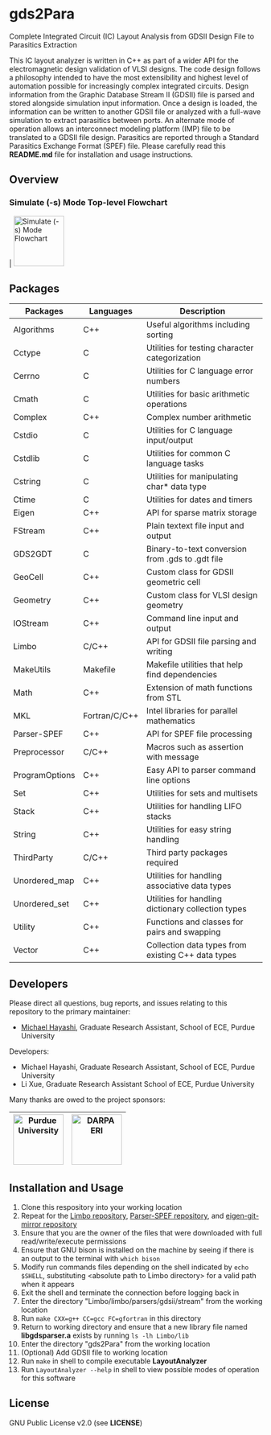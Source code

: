 # gds2Para
Complete Integrated Circuit (IC) Layout Analysis from GDSII Design File to Parasitics Extraction

This IC layout analyzer is written in C++ as part of a wider API for the electromagnetic design validation of VLSI designs. The code design follows a philosophy intended to have the most extensibility and highest level of automation possible for increasingly complex integrated circuits. Design information from the Graphic Database Stream II (GDSII) file is parsed and stored alongside simulation input information. Once a design is loaded, the information can be written to another GDSII file or analyzed with a full-wave simulation to extract parasitics between ports. An alternate mode of operation allows an interconnect modeling platform (IMP) file to be translated to a GDSII file design. Parasitics are reported through a Standard Parasitics Exchange Format (SPEF) file. Please carefully read this **README.md** file for installation and usage instructions.

## Overview
### Simulate (-s) Mode Top-level Flowchart
| <img src="https://github.com/purdue-onchip/gdsii-interface/blob/master/images/gds2Para_mode-s.png" width=100 alt="Simulate (-s) Mode Flowchart">

## Packages
| Packages                                | Languages                       | Description                                                                |
| --------------------------------------- | ------------------------------- | -------------------------------------------------------------------------- |
| Algorithms                              | C++                             | Useful algorithms including sorting                   |
| Cctype                                  | C                               | Utilities for testing character categorization     |
| Cerrno                                  | C                               | Utilities for C language error numbers             |
| Cmath                                   | C                               | Utilities for basic arithmetic operations          |
| Complex                                 | C++                             | Complex number arithmetic                         |
| Cstdio                                  | C                               | Utilities for C language input/output              |
| Cstdlib                                 | C                               | Utilities for common C language tasks              |
| Cstring                                 | C                               | Utilities for manipulating char\* data type         |
| Ctime                                   | C                               | Utilities for dates and timers                      |
| Eigen                                   | C++                             | API for sparse matrix storage                       |
| FStream                                 | C++                             | Plain textext file input and output                        |
| GDS2GDT                                 | C                               | Binary-to-text conversion from .gds to .gdt file           |
| GeoCell                                 | C++                             | Custom class for GDSII geometric cell             |
| Geometry                                | C++                             | Custom class for VLSI design geometry             |
| IOStream                                | C++                             | Command line input and output                     |
| Limbo                                   | C/C++                           | API for GDSII file parsing and writing                      |
| MakeUtils                               | Makefile                        | Makefile utilities that help find dependencies                             |
| Math                                    | C++                             | Extension of math functions from STL                                       |
| MKL                                     | Fortran/C/C++                   | Intel libraries for parallel mathematics          |
| Parser-SPEF                             | C++                             | API for SPEF file processing                      |
| Preprocessor                            | C/C++                           | Macros such as assertion with message                                      |
| ProgramOptions                          | C++                             | Easy API to parser command line options                                    |
| Set                                     | C++                             | Utilities for sets and multisets                  |
| Stack                                   | C++                             | Utilities for handling LIFO stacks                 |
| String                                  | C++                             | Utilities for easy string handling                                              |
| ThirdParty                              | C/C++                           | Third party packages required                                              |
| Unordered\_map                           | C++                             | Utilities for handling associative data types     |
| Unordered\_set                           | C++                             | Utilities for handling dictionary collection types   |
| Utility                                 | C++                             | Functions and classes for pairs and swapping       |
| Vector                                  | C++                             | Collection data types from existing C++ data types |

## Developers
Please direct all questions, bug reports, and issues relating to this repository to the primary maintainer:
* [Michael Hayashi](mailto:mhayashi@purdue.edu?subject=Inquiry%20for%20gdsii-interface), Graduate Research Assistant, School of ECE, Purdue University

Developers:
* Michael Hayashi, Graduate Research Assistant, School of ECE, Purdue University
* Li Xue, Graduate Research Assistant School of ECE, Purdue University

Many thanks are owed to the project sponsors:

| <img src="https://github.com/purdue-onchip/gdsii-interface/blob/master/images/purdue.png" width=100 alt="Purdue University"> | <img src="https://github.com/purdue-onchip/gdsii-interface/blob/master/images/DARPA.png" width=100 alt="DARPA ERI"> |
| :---: | :---: |

## Installation and Usage
1. Clone this respository into your working location
2. Repeat for the [Limbo repository](https://github.com/limbo018/Limbo), [Parser-SPEF repository](https://github.com/OpenTimer/Parser-SPEF), and [eigen-git-mirror repository](https://github.com/eigenteam/eigen-git-mirror)
3. Ensure that you are the owner of the files that were downloaded with full read/write/execute permissions
4. Ensure that GNU bison is installed on the machine by seeing if there is an output to the terminal with `which bison`
5. Modify run commands files depending on the shell indicated by `echo $SHELL`, substituting \<absolute path to Limbo directory> for a valid path when it appears
6. Exit the shell and terminate the connection before logging back in
7. Enter the directory "Limbo/limbo/parsers/gdsii/stream" from the working location
8. Run `make CXX=g++ CC=gcc FC=gfortran` in this directory
9. Return to working directory and ensure that a new library file named **libgdsparser.a** exists by running `ls -lh Limbo/lib`
10. Enter the directory "gds2Para" from the working location
11. (Optional) Add GDSII file to working location
12. Run `make` in shell to compile executable **LayoutAnalyzer**
13. Run `LayoutAnalyzer --help` in shell to view possible modes of operation for this software

## License
GNU Public License v2.0 (see **LICENSE**)

